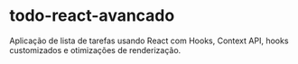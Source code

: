 # todo-react-avancado

Aplicação de lista de tarefas usando React com Hooks, Context API, hooks customizados e otimizações de renderização.
